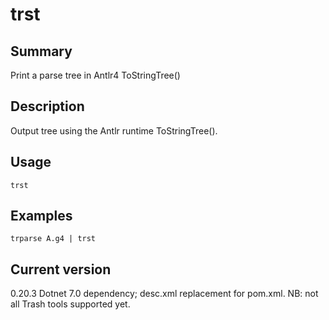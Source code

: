 # trst

## Summary

Print a parse tree in Antlr4 ToStringTree()

## Description

Output tree using the Antlr runtime ToStringTree().

## Usage

    trst

## Examples

    trparse A.g4 | trst

## Current version

0.20.3 Dotnet 7.0 dependency; desc.xml replacement for pom.xml. NB: not all Trash tools supported yet.
